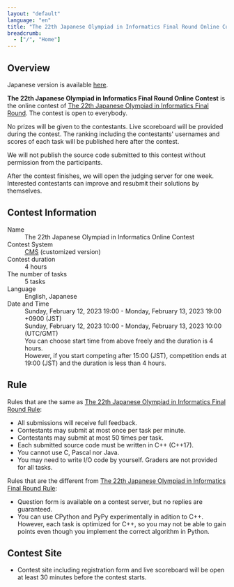 ```yaml
---
layout: "default"
language: "en"
title: "The 22th Japanese Olympiad in Informatics Final Round Online Contest"
breadcrumb:
  - ["/", "Home"]
---
```


## Overview

Japanese version is available [here](./index.html).

**The 22th Japanese Olympiad in Informatics Final Round Online Contest** is the online contest of [The 22th Japanese Olympiad in Informatics Final Round](https://www.ioi-jp.org/joi/2022/honsen.html).
The contest is open to everybody.

No prizes will be given to the contestants. Live scoreboard will be provided during the contest. The ranking including the contestants' usernames and scores of each task will be published here after the contest.

We will not publish the source code submitted to this contest without permission from the participants.

After the contest finishes, we will open the judging server for one week. Interested contestants can improve and resubmit their solutions by themselves.

## Contest Information

<dl>
  <dt>Name</dt>
    <dd>The 22th Japanese Olympiad in Informatics Online Contest</dd>

  <dt>Contest System</dt>
  <dd>
  <a href="https://github.com/cms-dev/cms/">CMS</a> (customized version)
  </dd>

  <dt>Contest duration</dt>
  <dd>4 hours</dd>

  <dt>The number of tasks</dt>
  <dd>5 tasks</dd>

  <dt>Language</dt>
  <dd>English, Japanese</dd>

  <dt>Date and Time</dt>
  <dd>Sunday, February 12, 2023 19:00 - Monday, February 13, 2023 19:00 +0900 (JST)</dd>
  <dd>Sunday, February 12, 2023 10:00 - Monday, February 13, 2023 10:00 (UTC/GMT)</dd>

  <dd>You can choose start time from above freely and the duration is 4 hours.</dd>
  <dd>However, if you start competing after 15:00 (JST), competition ends at 19:00 (JST) and the duration is less than 4 hours.</dd>
</dl>

## Rule

Rules that are the same as [The 22th Japanese Olympiad in Informatics Final Round Rule](https://www.ioi-jp.org/joi/2022/2023-ho-outline.html):

- All submissions will receive full feedback.
- Contestants may submit at most once per task per minute.
- Contestants may submit at most 50 times per task.
- Each submitted source code must be written in C++ (C++17).
- You cannot use C, Pascal nor Java.
- You may need to write I/O code by yourself. Graders are not provided for all tasks.

Rules that are the different from [The 22th Japanese Olympiad in Informatics Final Round Rule](https://www.ioi-jp.org/joi/2022/2023-ho-outline.html):

- Question form is available on a contest server, but no replies are guaranteed.
- You can use CPython and PyPy experimentally in adition to C++. However, each task is optimized for C++, so you may not be able to gain points even though you implement the correct algorithm in Python.

## Contest Site

- Contest site including registration form and live scoreboard will be open at least 30 minutes before the contest starts.
